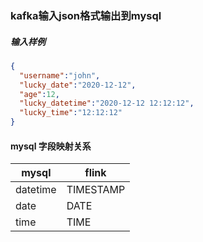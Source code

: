 ### kafka输入json格式输出到mysql

##### 输入样例

```json
{
  "username":"john",
  "lucky_date":"2020-12-12",
  "age":12,
  "lucky_datetime":"2020-12-12 12:12:12",
  "lucky_time":"12:12:12"
}
```

#### mysql 字段映射关系

| mysql    | flink     |
| -------- | --------- |
| datetime | TIMESTAMP |
| date     | DATE      |
| time     | TIME      |